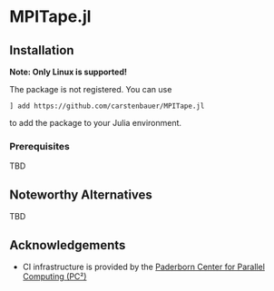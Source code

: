 # MPITape.jl

## Installation

**Note: Only Linux is supported!**

The package is not registered. You can use
```
] add https://github.com/carstenbauer/MPITape.jl
```
to add the package to your Julia environment.

### Prerequisites

TBD

## Noteworthy Alternatives

TBD

## Acknowledgements

* CI infrastructure is provided by the [Paderborn Center for Parallel Computing (PC²)](https://pc2.uni-paderborn.de/)
